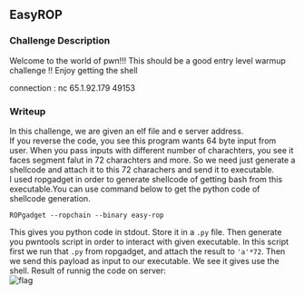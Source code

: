 ## EasyROP

### Challenge Description

Welcome to the world of pwn!!! This should be a good entry level warmup challenge !! Enjoy getting the shell  

connection : nc 65.1.92.179 49153  


### Writeup

In this challenge, we are given an elf file and e server address.  
If you reverse the code, you see this program wants 64 byte input from user. When you pass inputs with different number of charachters, you see it faces segment falut in 72 charachters and more. So we need just generate a shellcode and attach it to this 72 charachers and send it to executable.  
I used ropgadget in order to generate shellcode of getting bash from this executable.You can use command below to get the python code of shellcode generation.   
```
ROPgadget --ropchain --binary easy-rop
```  
This gives you python code in stdout. Store it in a `.py` file. Then generate you pwntools script in order to interact with given executable. In this script first we run that `.py` from ropgadget, and attach the result to `'a'*72`. Then we send this payload as input to our executable. We see it gives use the shell. 
Result of runnig the code on server:  
![flag]()


